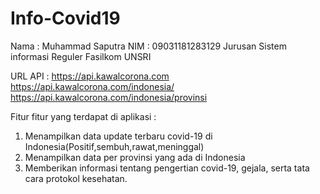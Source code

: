 # Info-Covid19
Nama : Muhammad Saputra
NIM  : 09031181283129
Jurusan Sistem informasi Reguler Fasilkom UNSRI

URL API : https://api.kawalcorona.com
          https://api.kawalcorona.com/indonesia/
          https://api.kawalcorona.com/indonesia/provinsi
          
Fitur fitur yang terdapat di aplikasi :
1. Menampilkan data update terbaru covid-19 di Indonesia(Positif,sembuh,rawat,meninggal)
2. Menampilkan data per provinsi yang ada di Indonesia
3. Memberikan informasi tentang pengertian covid-19, gejala, serta tata cara protokol kesehatan.
